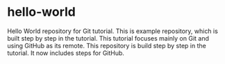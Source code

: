 # hello-world
Hello World repository for Git tutorial.
This is example repository, which is built step by step in the tutorial.
This tutorial focuses mainly on Git and using GitHub as its remote.
This repository is build step by step in the tutorial.
It now includes steps for GitHub.
